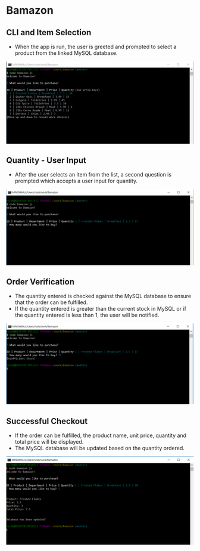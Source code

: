 # Bamazon

## CLI and Item Selection
* When the app is run, the user is greeted and prompted to select a product from the linked MySQL database.

![alt text](https://github.com/jordanlapid/Bamazon/blob/master/images/1.PNG?raw=true "CLI")

## Quantity - User Input
* After the user selects an item from the list, a second question is prompted which accepts a user input for quantity.

![alt text](https://github.com/jordanlapid/Bamazon/blob/master/images/2.PNG?raw=true "User Input")

## Order Verification
* The quantity entered is checked against the MySQL database to ensure that the order can be fulfilled.  
* If the quantity entered is greater than the current stock in MySQL or if the quantity entered is less than 1, the user will be notified.

![alt text](https://github.com/jordanlapid/Bamazon/blob/master/images/4.PNG?raw=true "Verification")


## Successful Checkout
* If the order can be fulfilled, the product name, unit price, quantity and total price will be displayed.  
* The MySQL database will be updated based on the quantity ordered.

![alt text](https://github.com/jordanlapid/Bamazon/blob/master/images/3.PNG?raw=true "Checkout")
